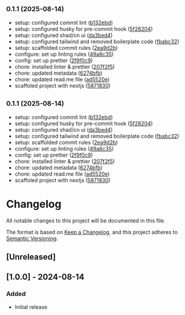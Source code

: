 ## <small>0.1.1 (2025-08-14)</small>

* setup: configured commit lint ([b132ebd](https://github.com/mutaremalcolm/pavos_invoice_app/commit/b132ebd))
* setup: configured husky for pre-commit hook ([5f28204](https://github.com/mutaremalcolm/pavos_invoice_app/commit/5f28204))
* setup: configured shad/cn ui ([da3bed4](https://github.com/mutaremalcolm/pavos_invoice_app/commit/da3bed4))
* setup: configured tailwind and removed boilerplate code ([fbabc32](https://github.com/mutaremalcolm/pavos_invoice_app/commit/fbabc32))
* setup: scaffolded commit rules ([2ea9d2b](https://github.com/mutaremalcolm/pavos_invoice_app/commit/2ea9d2b))
* configure: set up linting rules ([49a8c35](https://github.com/mutaremalcolm/pavos_invoice_app/commit/49a8c35))
* config: set up prettier ([2f9f0c9](https://github.com/mutaremalcolm/pavos_invoice_app/commit/2f9f0c9))
* chore: installed linter & prettier ([207f2f5](https://github.com/mutaremalcolm/pavos_invoice_app/commit/207f2f5))
* chore: updated metadata ([6274bfb](https://github.com/mutaremalcolm/pavos_invoice_app/commit/6274bfb))
* chore: updated read.me file ([ad5520e](https://github.com/mutaremalcolm/pavos_invoice_app/commit/ad5520e))
* scaffoled project with nextjs ([5871830](https://github.com/mutaremalcolm/pavos_invoice_app/commit/5871830))



## <small>0.1.1 (2025-08-14)</small>

* setup: configured commit lint ([b132ebd](https://github.com/mutaremalcolm/pavos_invoice_app/commit/b132ebd))
* setup: configured husky for pre-commit hook ([5f28204](https://github.com/mutaremalcolm/pavos_invoice_app/commit/5f28204))
* setup: configured shad/cn ui ([da3bed4](https://github.com/mutaremalcolm/pavos_invoice_app/commit/da3bed4))
* setup: configured tailwind and removed boilerplate code ([fbabc32](https://github.com/mutaremalcolm/pavos_invoice_app/commit/fbabc32))
* setup: scaffolded commit rules ([2ea9d2b](https://github.com/mutaremalcolm/pavos_invoice_app/commit/2ea9d2b))
* configure: set up linting rules ([49a8c35](https://github.com/mutaremalcolm/pavos_invoice_app/commit/49a8c35))
* config: set up prettier ([2f9f0c9](https://github.com/mutaremalcolm/pavos_invoice_app/commit/2f9f0c9))
* chore: installed linter & prettier ([207f2f5](https://github.com/mutaremalcolm/pavos_invoice_app/commit/207f2f5))
* chore: updated metadata ([6274bfb](https://github.com/mutaremalcolm/pavos_invoice_app/commit/6274bfb))
* chore: updated read.me file ([ad5520e](https://github.com/mutaremalcolm/pavos_invoice_app/commit/ad5520e))
* scaffoled project with nextjs ([5871830](https://github.com/mutaremalcolm/pavos_invoice_app/commit/5871830))



# Changelog

All notable changes to this project will be documented in this file.

The format is based on [Keep a Changelog](https://keepachangelog.com/en/1.0.0/),
and this project adheres to [Semantic Versioning](https://semver.org/spec/v2.0.0.html).

## [Unreleased]

## [1.0.0] - 2024-08-14
### Added
- Initial release